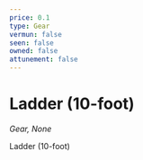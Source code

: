 ```yaml
---
price: 0.1
type: Gear
vermun: false
seen: false
owned: false
attunement: false
---
```

# Ladder (10-foot)

*Gear, None*

Ladder (10-foot)
